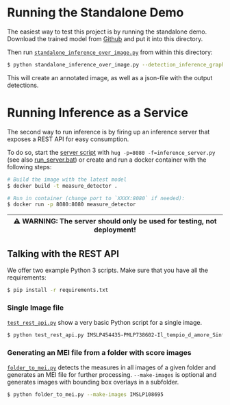 # Running the Standalone Demo
The easiest way to test this project is by running the standalone demo. 
Download the trained model from [Github](https://github.com/OMR-Research/MeasureDetector/releases/download/v1.0/2019-04-24_faster-rcnn_inception-resnet-v2.pb) and put it into this directory.

Then run [`standalone_inference_over_image.py`](standalone_inference_over_image.py) from within this directory:

```bash
$ python standalone_inference_over_image.py --detection_inference_graph 2019-04-24_faster-rcnn_inception-resnet-v2.pb --input_image IMSLP454437-PMLP738602-Il_tempio_d_amore_Scene2-0002.jpg --output_result output_detections.json
```

This will create an annotated image, as well as a json-file with the output detections.


# Running Inference as a Service
The second way to run inference is by firing up an inference server that exposes a REST API for easy consumption.

To do so, start the [server script](inference_server.py) with `hug -p=8080 -f=inference_server.py` (see also [run_server.bat](run_server.bat)) or create and run a docker container with the following steps: 

```bash
# Build the image with the latest model
$ docker build -t measure_detector .

# Run in container (change port to `XXXX:8080` if needed):
$ docker run -p 8080:8080 measure_detector
```

| ⚠️ WARNING: The server should only be used for testing, not deployment! |
| --- |



## Talking with the REST API

We offer two example Python 3 scripts. Make sure that you have all the requirements:

```bash
$ pip install -r requirements.txt
```

### Single Image file
[`test_rest_api.py`](test_rest_api.py) show a very basic Python script for a single image.

```bash
$ python test_rest_api.py IMSLP454435-PMLP738602-Il_tempio_d_amore_Sinfonia-0011.jpg
```


### Generating an MEI file from a folder with score images
[`folder_to_mei.py`](folder_to_mei.py) detects the measures in all images of a given folder and generates an MEI file for further processing.
`--make-images` is optional and generates images with bounding box overlays in a subfolder.

```bash
$ python folder_to_mei.py --make-images IMSLP108695
```


